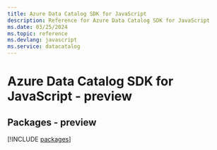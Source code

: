 ```yaml
---
title: Azure Data Catalog SDK for JavaScript
description: Reference for Azure Data Catalog SDK for JavaScript
ms.date: 03/25/2024
ms.topic: reference
ms.devlang: javascript
ms.service: datacatalog
---
```

# Azure Data Catalog SDK for JavaScript - preview
## Packages - preview
[!INCLUDE [packages](data-catalog-index.md)]